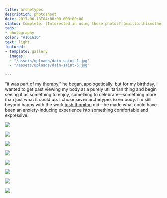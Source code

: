 ```yaml
---
title: archetypes
description: photoshoot
date: 2017-06-18T04:00:00.000+00:00
status: Complete. [Interested in using these photos?](mailto:thismotherfucker@dainsaint.com)
tags:
- photography
color: "#161616"
text: light
featured:
- template: gallery
  images:
  - "/assets/uploads/dain-saint-1.jpg"
  - "/assets/uploads/dain-saint-5.jpg"

---
```

“it was part of my therapy,” he began, apologetically. but for my birthday, i wanted to get past viewing my body as a purely utilitarian thing and begin seeing it as something to enjoy, something to celebrate—something more than just what it could _do_. i chose seven archetypes to embody. i’m still beyond happy with the work [josh thornton](https://darkroomsupplyco.com) did—he made what could have been an anxiety-inducing experience into something comfortable and expressive.


![](/garden/assets/uploads/Dain%20Saint%201.jpg)


![](/garden/assets/uploads/Dain%20Saint%202.jpg)


![](/garden/assets/uploads/Dain%20Saint%203.jpg)


![](/garden/assets/uploads/Dain%20Saint%205.jpg)


![](/garden/assets/uploads/Dain%20Saint%206.jpg)


![](/garden/assets/uploads/Dain%20Saint%207.jpg)


![](/garden/assets/uploads/Dain%20Saint%204.jpg)


![](/garden/assets/uploads/Dain%20Saint%208.jpg)

